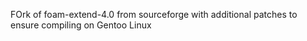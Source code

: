 FOrk of foam-extend-4.0 from sourceforge with additional patches to ensure compiling on Gentoo Linux

